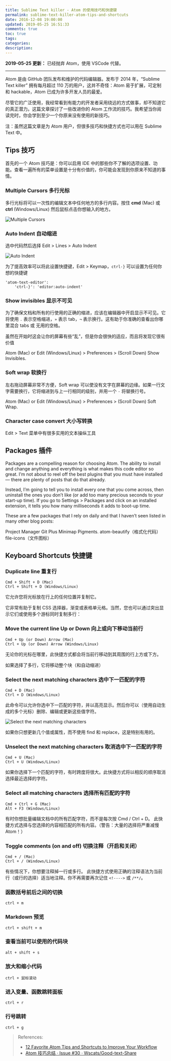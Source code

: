 ```yaml
---
title: Sublime Text killer - Atom 的使用技巧和快捷键
permalink: sublime-text-killer-atom-tips-and-shortcuts
date: 2016-12-08 19:00:00
updated: 2019-05-25 16:51:33
comments: true
toc: true
tags:
categories:
description:
---
```


**2019-05-25 更新：** 已经抛弃 Atom，使用 VSCode 代替。

<!-- more -->

---

Atom 是由 GitHub 团队发布和维护的代码编辑器。发布于 2014 年，“Sublime Text killer” 拥有每月超过 110 万的用户，这并不奇怪：Atom 易于扩展，可定制和 hackable，Atom 已成为许多开发人员的最爱。

尽管它的广泛使用，我经常看到有能力的开发者采用绕远的方式做事，却不知道它的真正潜力。这篇文章探讨了一些改进你的 Atom 工作流的技巧。我希望当你阅读完时，你会学到至少一个你原来没有使用的新技巧。

注：虽然这篇文章是为 Atom 用户，但很多技巧和快捷方式也可以用在 Sublime Text 中。

## Tips 技巧

首先的一个 Atom 技巧是：你可以启用 IDE 中的那些你不了解的选项设置、功能。查看一遍所有的菜单设置是十分有价值的，你可能会发现到你原来不知道的事情。

### Multiple Cursors 多行光标

多行光标将可以一次性的编辑文本中任何地方的多行内容。按住 **cmd** (Mac) 或 **ctrl** (Windows/Linux) 然后鼠标点击你想输入的地方。

![Multiple Cursors](https://dab1nmslvvntp.cloudfront.net/wp-content/uploads/2016/05/1464357838multcursor.gif)

### Auto Indent 自动缩进

选中代码然后选择 Edit > Lines > Auto Indent

![Auto Indent](https://dab1nmslvvntp.cloudfront.net/wp-content/uploads/2016/05/1464357903autoindent.gif)

为了提高效率可以将此设置快捷键，Edit > Keymap，`ctrl-}` 可以设置为任何你想的快捷键

```
'atom-text-editor':
    'ctrl-}': 'editor:auto-indent'
```

### Show invisibles 显示不可见

为了确保文档和所有的行使用的正确的缩进，应该在编辑器中开启显示不可见。它将使用 `.` 表示空格缩进，`»` 表示 tab，`¬` 表示换行。这有助于你准确的查看出你哪里混合 tabs 或 无用的空格。

虽然在开始时这会让你的屏幕有些“乱”，但是你会很快的适应，而且将发现它很有价值

Atom (Mac) or Edit (Windows/Linux) > Preferences > (Scroll Down) Show Invisibles.

### Soft wrap 软换行

左右拖动屏幕非常不方便，Soft wrap 可以使没有文字在屏幕的边缘。如果一行文字需要换行，它将缩进到与上一行相同的级别，并用一个 `·` 将替换行号。

Atom (Mac) or Edit (Windows/Linux) > Preferences > (Scroll Down) Soft Wrap.

### Character case convert 大小写转换

Edit > Text 菜单中有很多实用的文本操纵工具

## Packages 插件

Packages are a compelling reason for choosing Atom. The ability to install and change anything and everything is what makes this code editor so great. I’m not about to reel off the best plugins that you must have installed — there are plenty of posts that do that already.

Instead, I’m going to tell you to install every one that you come across, then uninstall the ones you don’t like (or add too many precious seconds to your start-up time). If you go to Settings > Packages and click on an installed extension, it tells you how many milliseconds it adds to boot-up time.

These are a few packages that I rely on daily and that I haven’t seen listed in many other blog posts:

Project Manager
Git Plus
Minimap
Pigments.
atom-beautify（格式化代码）
file-icons（文件图标）

## Keyboard Shortcuts 快捷键

### Duplicate line 重复行

```
Cmd + Shift + D (Mac)
Ctrl + Shift + D (Windows/Linux)
```

它允许您将光标放在行上的任何位置并复制它。

它非常有助于复制 CSS 选择器，渐变或表格单元格。当然，您也可以通过突出显示它们或使用多个游标同时复制多行：

### Move the current line Up or Down 向上或向下移动当前行

```
Cmd + Up (or Down) Arrow (Mac)
Ctrl + Up (or Down) Arrow (Windows/Linux)
```

无论你的光标在哪里，此快捷方式都会将当前行移动到其周围的行上方或下方。

如果选择了多行，它将移动整个块（和自动缩进）

### Select the next matching characters 选中下一匹配的字符

```
Cmd + D (Mac)
Ctrl + D (Windows/Linux)
```

此命令可以允许你选中下一匹配的字符，并以高亮显示。然后你可以（使用自动生成的多个光标）删除、编辑或更新这些值字符。

![Select the next matching characters](https://dab1nmslvvntp.cloudfront.net/wp-content/uploads/2016/05/1464358146matching.gif)

如果你只想更新几个值或属性，而不使用 find 和 replace，这是特别有用的。

### Unselect the next matching characters 取消选中下一匹配的字符

```
Cmd + U (Mac)
Ctrl + U (Windows/Linux)
```

如果你选择下一个匹配的字符，有时跨度将很大。此快捷方式将以相反的顺序取消选择最近选择的字符。

### Select all matching characters 选择所有匹配的字符

```
Cmd + Ctrl + G (Mac)
Alt + F3 (Windows/Linux)
```

有时你想批量编辑文档中的所有匹配字符，而不是每次按 Cmd / Ctrl + D。 此快捷方式选择与您选择的内容相匹配的所有内容。（警告：大量的选择将严重减慢 Atom！）

### Toggle comments (on and off) 切换注释（开启和关闭）

```
Cmd + / (Mac)
Ctrl + / (Windows/Linux)
```

有些情况下，你想要注释掉一行或多行。 此快捷方式使用正确的注释语法为当前行（或行的选择）适当地注释。你不再需要再次记住 `<!---->` 或 `/**/`。

### 函数括号前后之间的切换

```
ctrl + m
```

### Markdown 预览

```
ctrl + shift + m
```

### 查看当前可以使用的代码块

```
alt + shift + s
```

### 放大和缩小代码

```
ctrl + 鼠标滚动
```

### 进入变量、函数跳转面板

```
ctrl + r
```

### 行号跳转

```
ctrl + g
```

> References:
>
> - [12 Favorite Atom Tips and Shortcuts to Improve Your Workflow](https://www.sitepoint.com/12-favorite-atom-tips-and-shortcuts-to-improve-your-workflow/)
> - [Atom 技巧总结 · Issue #30 · Wscats/Good-text-Share](https://github.com/Wscats/Good-text-Share/issues/30)
